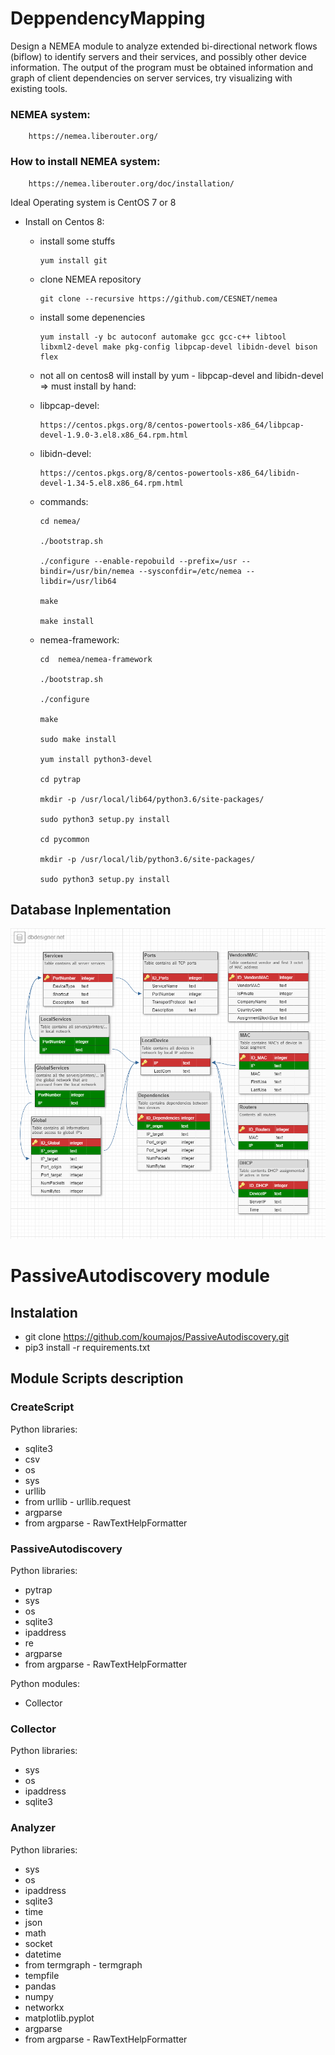 # DeppendencyMapping
Design a NEMEA module to analyze extended bi-directional network flows (biflow) to identify servers and their services, and possibly other device information. 
The output of the program must be obtained information and graph of client dependencies on server services, try visualizing with existing tools.
### NEMEA system: 
        https://nemea.liberouter.org/
### How to install NEMEA system: 
        https://nemea.liberouter.org/doc/installation/

Ideal Operating system is CentOS 7 or 8
* Install on Centos 8:
  * install some stuffs
  
        yum install git

  * clone NEMEA repository

        git clone --recursive https://github.com/CESNET/nemea

  * install some depenencies

        yum install -y bc autoconf automake gcc gcc-c++ libtool libxml2-devel make pkg-config libpcap-devel libidn-devel bison flex

  * not all on centos8 will install by yum - libpcap-devel and libidn-devel
    => must install by hand:

  * libpcap-devel:

        https://centos.pkgs.org/8/centos-powertools-x86_64/libpcap-devel-1.9.0-3.el8.x86_64.rpm.html

  * libidn-devel:
 
        https://centos.pkgs.org/8/centos-powertools-x86_64/libidn-devel-1.34-5.el8.x86_64.rpm.html

  * commands:
        
        cd nemea/
        
        ./bootstrap.sh
        
        ./configure --enable-repobuild --prefix=/usr --bindir=/usr/bin/nemea --sysconfdir=/etc/nemea --libdir=/usr/lib64
        
        make
        
        make install

  * nemea-framework:
        
        cd  nemea/nemea-framework
        
        ./bootstrap.sh

        ./configure

        make

        sudo make install

        yum install python3-devel

        cd pytrap

        mkdir -p /usr/local/lib64/python3.6/site-packages/

        sudo python3 setup.py install

        cd pycommon

        mkdir -p /usr/local/lib/python3.6/site-packages/

        sudo python3 setup.py install

## Database Inplementation

![Database proposal](https://github.com/koumajos/DeppendencyMapping/blob/master/navrh_databaze.png)

# PassiveAutodiscovery module

## Instalation
* git clone https://github.com/koumajos/PassiveAutodiscovery.git
* pip3 install -r requirements.txt

## Module Scripts description

### CreateScript
Python libraries: 
* sqlite3
* csv
* os
* sys
* urllib
* from urllib - urllib.request
* argparse
* from argparse - RawTextHelpFormatter

### PassiveAutodiscovery
Python libraries: 
* pytrap
* sys
* os
* sqlite3
* ipaddress
* re
* argparse
* from argparse - RawTextHelpFormatter

Python modules:
* Collector

### Collector
Python libraries: 
* sys
* os
* ipaddress
* sqlite3

### Analyzer
Python libraries: 
* sys
* os
* ipaddress
* sqlite3
* time
* json
* math
* socket
* datetime
* from termgraph - termgraph
* tempfile
* pandas
* numpy
* networkx
* matplotlib.pyplot
* argparse
* from argparse - RawTextHelpFormatter

